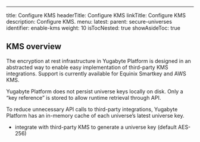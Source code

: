 ---
title: Configure KMS
headerTitle: Configure KMS
linkTitle: Configure KMS
description: Configure KMS.
menu:
  latest:
    parent: secure-universes
    identifier: enable-kms
    weight: 10
isTocNested: true
showAsideToc: true

## KMS overview

The encryption at rest infrastructure in Yugabyte Platform is designed in an abstracted way to enable easy implementation of third-party KMS integrations.
Support is currently available for Equinix Smartkey and AWS KMS.

Yugabyte Platform does not persist universe keys locally on disk. Only a “key reference” is stored to allow runtime retrieval through API.

To reduce unnecessary API calls to third-party integrations, Yugabyte Platform has an in-memory cache of each universe’s latest universe key.

- integrate with third-party KMS to generate a universe key (default AES-256)

